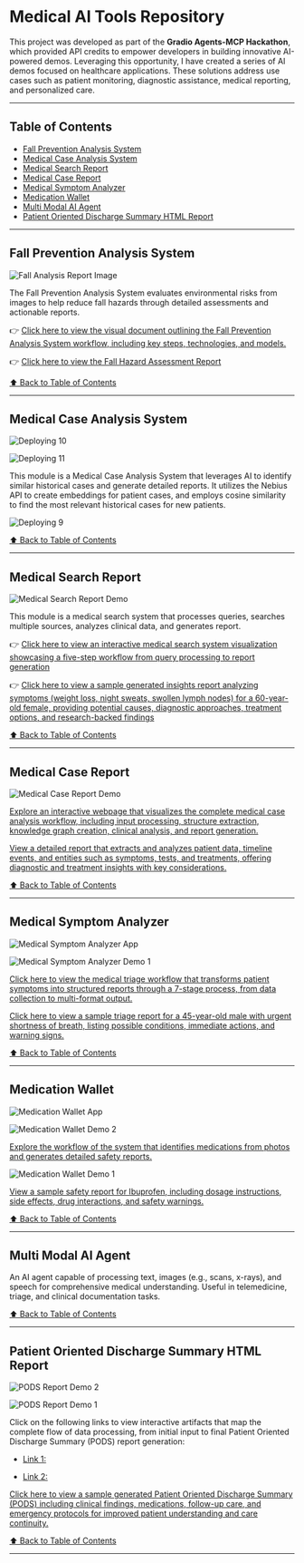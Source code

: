 # Medical AI Tools Repository

This project was developed as part of the **Gradio Agents-MCP Hackathon**, which provided API credits to empower developers in building innovative AI-powered demos. Leveraging this opportunity, I have created a series of AI demos focused on healthcare applications. These solutions address use cases such as patient monitoring, diagnostic assistance, medical reporting, and personalized care.

---

## Table of Contents

- [Fall Prevention Analysis System](#fall-prevention-analysis-system)
- [Medical Case Analysis System](#medical-case-analysis-system)
- [Medical Search Report](#medical-search-report)
- [Medical Case Report](#medical-case-report)
- [Medical Symptom Analyzer](#medical-symptom-analyzer)
- [Medication Wallet](#medication-wallet)
- [Multi Modal AI Agent](#multi-modal-ai-agent)
- [Patient Oriented Discharge Summary HTML Report](#patient-oriented-discharge-summary-html-report)

---

## Fall Prevention Analysis System

![Fall Analysis Report Image](https://nbahador.github.io/healthcare-ai-demos-api/Fall_analysis_report/demo_report_image.png)

The Fall Prevention Analysis System evaluates environmental risks from images to help reduce fall hazards through detailed assessments and actionable reports.

👉 [Click here to view the visual document outlining the Fall Prevention Analysis System workflow, including key steps, technologies, and models.](https://nbahador.github.io/healthcare-ai-demos-api/Fall_analysis_report/Workflow.html)

👉 [Click here to view the Fall Hazard Assessment Report](https://nbahador.github.io/healthcare-ai-demos-api/Fall_analysis_report/fall_analysis_report_20250630_225500.html)

[⬆ Back to Table of Contents](#table-of-contents)

---

## Medical Case Analysis System

![Deploying 10](https://nbahador.github.io/healthcare-ai-demos-api/Medical-case-analysis/images/deploying_10.jpg)

![Deploying 11](https://nbahador.github.io/healthcare-ai-demos-api/Medical-case-analysis/images/deploying_11.jpg)

This module is a Medical Case Analysis System that leverages AI to identify similar historical cases and generate detailed reports. It utilizes the Nebius API to create embeddings for patient cases, and employs cosine similarity to find the most relevant historical cases for new patients.

![Deploying 9](https://nbahador.github.io/healthcare-ai-demos-api/Medical-case-analysis/images/deploying_9.jpg)


[⬆ Back to Table of Contents](#table-of-contents)

---

## Medical Search Report

![Medical Search Report Demo](https://nbahador.github.io/healthcare-ai-demos-api/Medical_Search_Report/demo1.png)

This module is a medical search system that processes queries, searches multiple sources, analyzes clinical data, and generates report.

👉 [Click here to view an interactive medical search system visualization showcasing a five-step workflow from query processing to report generation](https://nbahador.github.io/healthcare-ai-demos-api/Medical_Search_Report/workflow.html)

👉 [Click here to view a sample generated insights report analyzing symptoms (weight loss, night sweats, swollen lymph nodes) for a 60-year-old female, providing potential causes, diagnostic approaches, treatment options, and research-backed findings](https://nbahador.github.io/healthcare-ai-demos-api/Medical_Search_Report/medical_report.html)


[⬆ Back to Table of Contents](#table-of-contents)

---

## Medical Case Report

![Medical Case Report Demo](https://nbahador.github.io/healthcare-ai-demos-api/Medical_case_report/demo1.png)

[Explore an interactive webpage that visualizes the complete medical case analysis workflow, including input processing, structure extraction, knowledge graph creation, clinical analysis, and report generation.](https://nbahador.github.io/healthcare-ai-demos-api/Medical_case_report/workflow.html)

[View a detailed report that extracts and analyzes patient data, timeline events, and entities such as symptoms, tests, and treatments, offering diagnostic and treatment insights with key considerations.](https://nbahador.github.io/healthcare-ai-demos-api/Medical_case_report/medical_case_report_20250630_115744.html)


[⬆ Back to Table of Contents](#table-of-contents)

---

## Medical Symptom Analyzer

![Medical Symptom Analyzer App](https://nbahador.github.io/healthcare-ai-demos-api/Medical_Symptom_Analyzer/App.png)

![Medical Symptom Analyzer Demo 1](https://nbahador.github.io/healthcare-ai-demos-api/Medical_Symptom_Analyzer/demo1.png)

[Click here to view the medical triage workflow that transforms patient symptoms into structured reports through a 7-stage process, from data collection to multi-format output.](https://nbahador.github.io/healthcare-ai-demos-api/Medical_Symptom_Analyzer/workflow.html)

[Click here to view a sample triage report for a 45-year-old male with urgent shortness of breath, listing possible conditions, immediate actions, and warning signs.](https://nbahador.github.io/healthcare-ai-demos-api/Medical_Symptom_Analyzer/report_45yo_male_20250701_205911.html)


[⬆ Back to Table of Contents](#table-of-contents)

---

## Medication Wallet

![Medication Wallet App](https://nbahador.github.io/healthcare-ai-demos-api/Medication_Wallet/app.png)

![Medication Wallet Demo 2](https://nbahador.github.io/healthcare-ai-demos-api/Medication_Wallet/demo2.png)

[Explore the workflow of the system that identifies medications from photos and generates detailed safety reports.](https://nbahador.github.io/healthcare-ai-demos-api/Medication_Wallet/workflow.html)

![Medication Wallet Demo 1](https://nbahador.github.io/healthcare-ai-demos-api/Medication_Wallet/demo1.png)

[View a sample safety report for Ibuprofen, including dosage instructions, side effects, drug interactions, and safety warnings.](https://nbahador.github.io/healthcare-ai-demos-api/Medication_Wallet/report.html)


[⬆ Back to Table of Contents](#table-of-contents)

---

## Multi Modal AI Agent

An AI agent capable of processing text, images (e.g., scans, x-rays), and speech for comprehensive medical understanding. Useful in telemedicine, triage, and clinical documentation tasks.

[⬆ Back to Table of Contents](#table-of-contents)

---

## Patient Oriented Discharge Summary HTML Report

![PODS Report Demo 2](https://nbahador.github.io/healthcare-ai-demos-api/Patient_Oriented_Discharge_Summary_HTML_report/demo2.png)

![PODS Report Demo 1](https://nbahador.github.io/healthcare-ai-demos-api/Patient_Oriented_Discharge_Summary_HTML_report/demo1.png)

Click on the following links to view interactive artifacts that map the complete flow of data processing, from initial input to final Patient Oriented Discharge Summary (PODS) report generation:

- [Link 1:](https://nbahador.github.io/healthcare-ai-demos-api/Patient_Oriented_Discharge_Summary_HTML_report/workflow_5.html)

- [Link 2:](https://nbahador.github.io/healthcare-ai-demos-api/Patient_Oriented_Discharge_Summary_HTML_report/workflow_1.html)

[Click here to view a sample generated Patient Oriented Discharge Summary (PODS) including clinical findings, medications, follow-up care, and emergency protocols for improved patient understanding and care continuity.](https://nbahador.github.io/healthcare-ai-demos-api/Patient_Oriented_Discharge_Summary_HTML_report/pods_report_20250630_195050.html)


[⬆ Back to Table of Contents](#table-of-contents)

---
